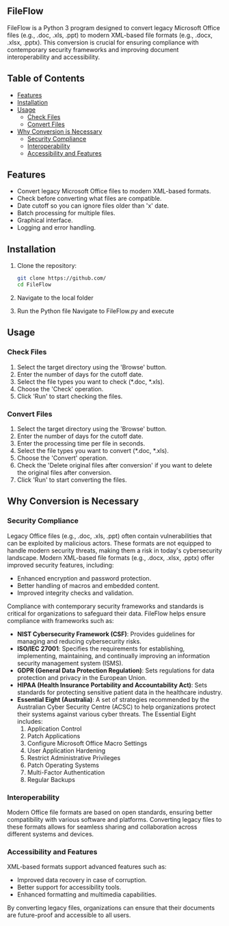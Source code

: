 ## FileFlow

FileFlow is a Python 3 program designed to convert legacy Microsoft Office files (e.g., .doc, .xls, .ppt) to modern XML-based file formats (e.g., .docx, .xlsx, .pptx). 
This conversion is crucial for ensuring compliance with contemporary security frameworks and improving document interoperability and accessibility.

## Table of Contents

- [Features](#features)
- [Installation](#installation)
- [Usage](#usage)
  - [Check Files](#check-files)
  - [Convert Files](#convert-files)
- [Why Conversion is Necessary](#why-conversion-is-necessary)
  - [Security Compliance](#security-compliance)
  - [Interoperability](#interoperability)
  - [Accessibility and Features](#accessibility-and-features)

## Features

- Convert legacy Microsoft Office files to modern XML-based formats.
- Check before converting what files are compatible.
- Date cutoff so you can ignore files older than 'x' date.
- Batch processing for multiple files.
- Graphical interface.
- Logging and error handling.

## Installation

1. Clone the repository:
   ```bash
   git clone https://github.com/
   cd FileFlow
   ```

2. Navigate to the local folder
  
3. Run the Python file
  Navigate to FileFlow.py and execute

## Usage

### Check Files

1. Select the target directory using the 'Browse' button.
2. Enter the number of days for the cutoff date.
3. Select the file types you want to check (*.doc, *.xls).
4. Choose the 'Check' operation.
5. Click 'Run' to start checking the files.

### Convert Files

1. Select the target directory using the 'Browse' button.
2. Enter the number of days for the cutoff date.
3. Enter the processing time per file in seconds.
4. Select the file types you want to convert (*.doc, *.xls).
5. Choose the 'Convert' operation.
6. Check the 'Delete original files after conversion' if you want to delete the original files after conversion.
7. Click 'Run' to start converting the files.

## Why Conversion is Necessary

### Security Compliance

Legacy Office files (e.g., .doc, .xls, .ppt) often contain vulnerabilities that can be exploited by malicious actors. These formats are not equipped to handle modern security threats, making them a risk in today's cybersecurity landscape. 
Modern XML-based file formats (e.g., .docx, .xlsx, .pptx) offer improved security features, including:

- Enhanced encryption and password protection.
- Better handling of macros and embedded content.
- Improved integrity checks and validation.

Compliance with contemporary security frameworks and standards is critical for organizations to safeguard their data. FileFlow helps ensure compliance with frameworks such as:

- **NIST Cybersecurity Framework (CSF)**: Provides guidelines for managing and reducing cybersecurity risks.
- **ISO/IEC 27001**: Specifies the requirements for establishing, implementing, maintaining, and continually improving an information security management system (ISMS).
- **GDPR (General Data Protection Regulation)**: Sets regulations for data protection and privacy in the European Union.
- **HIPAA (Health Insurance Portability and Accountability Act)**: Sets standards for protecting sensitive patient data in the healthcare industry.
- **Essential Eight (Australia)**: A set of strategies recommended by the Australian Cyber Security Centre (ACSC) to help organizations protect their systems against various cyber threats. The Essential Eight includes:
  1. Application Control
  2. Patch Applications
  3. Configure Microsoft Office Macro Settings
  4. User Application Hardening
  5. Restrict Administrative Privileges
  6. Patch Operating Systems
  7. Multi-Factor Authentication
  8. Regular Backups

### Interoperability

Modern Office file formats are based on open standards, ensuring better compatibility with various software and platforms. Converting legacy files to these formats allows for seamless sharing and collaboration across different systems and devices.

### Accessibility and Features

XML-based formats support advanced features such as:

- Improved data recovery in case of corruption.
- Better support for accessibility tools.
- Enhanced formatting and multimedia capabilities.

By converting legacy files, organizations can ensure that their documents are future-proof and accessible to all users.
